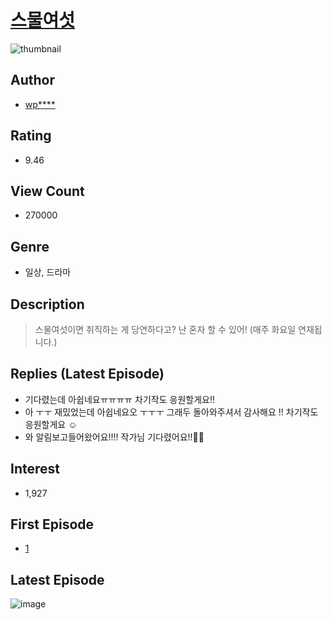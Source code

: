 # [스물여섯](https://comic.naver.com/bestChallenge/list?titleId=759574)
![thumbnail](https://image-comic.pstatic.net/user_contents_data/challenge_comic/2021/02/15/339974/thumbnail_202x16494c83a03_8cef_4938_9949_ea4d52136138_00002068.JPEG)

## Author
- [wp****](https://comic.naver.com/artistTitle?id=339974)

## Rating
- 9.46

## View Count
- 270000

## Genre
- 일상, 드라마

## Description
> 스물여섯이면 취직하는 게 당연하다고? 난 혼자 할 수 있어! (매주 화요일 연재됩니다.)

## Replies (Latest Episode)
- 기다렸는데 아쉽네요ㅠㅠㅠㅠ 차기작도 응원할게요!!
- 아 ㅜㅜ 재밌었는데 아쉽네요오 ㅜㅜㅜ 그래두 돌아와주셔서 감사해요 !! 차기작도 응원할게요 ☺️
- 와 알림보고들어왔어요!!!! 작가님 기다렸어요!!🥳🥳

## Interest
- 1,927

## First Episode
- [1](https://comic.naver.com/bestChallenge/detail?titleId=759574&no=1)

## Latest Episode
![image](https://image-comic.pstatic.net/user_contents_data/challenge_comic/2021/08/03/339974/upload_7291945937939084601.jpeg)
